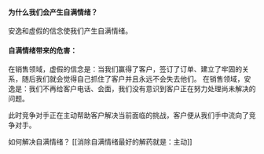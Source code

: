 #### 为什么我们会产生自满情绪？
安逸和虚假的信念使我们产生自满情绪。


#### 自满情绪带来的危害：
在销售领域，虚假的信念是：当我们赢得了客户，签订了订单、建立了牢固的关系，随后我们就会觉得自己抓住了客户并且永远不会失去他们。
在销售领域，安逸是：我们不再给客户电话、会面，我们没有意识到客户正在努力处理尚未解决的问题。

此时竞争对手正在主动帮助客户解决当前面临的挑战，客户便从我们手中流向了竞争对手。


如何解决自满情绪？
[[消除自满情绪最好的解药就是：主动]]